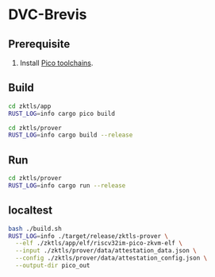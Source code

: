 # DVC-Brevis


## Prerequisite

1. Install [Pico toolchains](https://pico-docs.brevis.network/getting-started/installation).

## Build

```sh
cd zktls/app
RUST_LOG=info cargo pico build

cd zktls/prover
RUST_LOG=info cargo build --release
```

## Run

```sh
cd zktls/prover
RUST_LOG=info cargo run --release
```

## localtest

```sh
bash ./build.sh
RUST_LOG=info ./target/release/zktls-prover \
  --elf ./zktls/app/elf/riscv32im-pico-zkvm-elf \
  --input ./zktls/prover/data/attestation_data.json \
  --config ./zktls/prover/data/attestation_config.json \
  --output-dir pico_out
```
